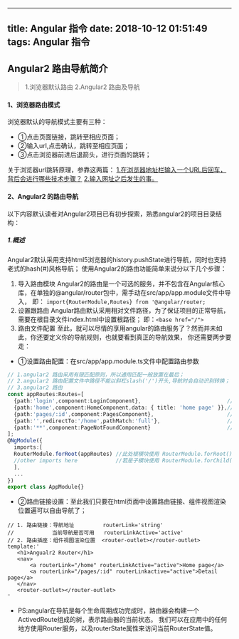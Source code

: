 
---
title: Angular 指令
date: 2018-10-12 01:51:49
tags: Angular 指令
---


## Angular2 路由导航简介

>1.浏览器默认路由
>2.Angular2 路由及导航

#### 1、浏览器路由模式

  浏览器默认的导航模式主要有三种：
  
  - ①点击页面链接，跳转至相应页面；
  - ②输入url,点击确认，跳转至相应页面；
  - ③点击浏览器前进后退箭头，进行页面的跳转；

关于浏览器url跳转原理，参靠这两篇：
[1.在浏览器地址栏输入一个URL后回车，背后会进行哪些技术步骤？](https://www.zhihu.com/question/34873227)
[2.输入网址之后发生的事。](https://www.zybuluo.com/yangfch3/note/113028)

<!-- more -->
#### 2、Angular2 的路由导航

以下内容默认读者对Angular2项目已有初步探索，熟悉angular2的项目目录结构：

##### 1.概述
Angular2默认采用支持html5浏览器的history.pushState进行导航，同时也支持老式的hash(#)风格导航； 
使用Angular2的路由功能简单来说分以下几个步骤：
1. 导入路由模块 
Angular2的路由是一个可选的服务，并不包含在Angular核心库，在单独的@angular/router包中，需手动在src/app/app.module文件中导入，
即： `import{RouterModule,Routes} from '@angular/router;`
2. 设置跟路由
Angular路由默认采用相对文件路径，为了保证项目的正常导航，需要在根目录文件index.html中设置根路径；
即：`<base href="/">`
3. 路由文件配置
至此，就可以尽情的享用angular的路由服务了？然而并未如此，你还要定义你的导航规则，也就要看到真正的导航效果，
你还需要两步要走：
 - ①设置路由配置：在src/app/app.module.ts文件中配置路由参数
  ```typescript
 // 1.angular2 路由采用有限匹配原则，所以通用匹配一般放置在最后；
 // 2.angular2 路由配置文件中路径不能以斜杠slash('/')开头,导航时会自动识别转换；
 // 3.angular2 路由
const appRoutes:Routes=[
    {path:'login',component:LoginComponent},                           //普通路由配置
    {path:'home',component:HomeComponent,data: { title: 'home page' }},//带页面说明信息路由配置
    {path:'pages/:id',component:PagesComponent},                       //带参数路由配置
    {path:'',redirectTo:'/home',pathMatch:'full'},                     //默认路由配置（路由重定向）
    {path:'**',component:PageNotFoundComponent}                        //无效路由配置（通配符）
];
@NgModule({
    imports:[
    RouterModule.forRoot(appRoutes) //此处根模块使用 RouterModule.forRoot()
    //other imports here            //若是子模块使用 RouterModule.forChild()
    ],
    ...
})
export class AppModule{}
```
- ②路由链接设置：至此我们只要在html页面中设置路由链接、组件视图渲染位置遍可以自由导航了；
 ```angular2html
// 1. 路由链接：导航地址         routerLink='string'
//            当前导航是否可用   routerLinkActive='active'
// 2. 路由插座：组件视图渲染位置  <router-outlet></router-outlet>
template:'
    <h1>Angualr2 Router</h1>
    <nav>
        <a routerLink="/home" routerLinkActive="active">Home page</a>
        <a routerLink="/pages/:id" routerLinkactive="active">Detail page</a>
    </nav>
    <router-outlet></router-outlet>
'
```
- PS:angular在导航是每个生命周期成功完成时，路由器会构建一个ActivedRoute组成的树，表示路由器的当前状态。
我们可以在应用中的任何地方使用Router服务，以及routerState属性来访问当前RouterState值。
